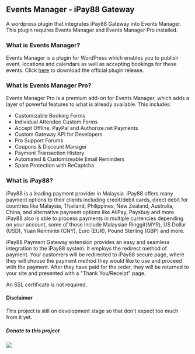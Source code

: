 ## Events Manager - iPay88 Gateway
A wordpress plugin that integrates iPay88 Gateway into Events Manager. This plugin requires Events Manager and Events Manager Pro installed.

### What is Events Manager?

Events Manager is a plugin for WordPress which enables you to publish event, locations and calendars as well as accepting bookings for these events. Click <a href="https://wordpress.org/plugins/events-manager/">here</a> to download the official plugin release.

### What is Events Manager Pro?

Events Manager Pro is a premium add-on for Events Manager, which adds a layer of powerful features to what is already available. This includes:
- Customizable Booking Forms
- Individual Attendee Custom Forms
- Accept Offline, PayPal and Authorize.net Payments
- Custom Gateway API for Developers
- Pro Support Forums
- Coupons & Discount Manager
- Payment Transaction History
- Automated & Customizeable Email Reminders
- Spam Protection with ReCaptcha

### What is iPay88?

iPay88 is a leading payment provider in Malaysia. iPay88 offers many payment options to their clients including credit/debit cards, direct debit for countries like Malaysia, Thailand, Philippines, New Zealand, Australia, China, and alternative payment options like AliPay, Paysbuy and more. iPay88 also is able to process payments in multiple currencies depending on your account, some of those include Malaysian Ringgit(MYR), US Dollar (USD), Yuan Renminbi (CNY), Euro (EUR), Pound Sterling (GBP) and more.

iPay88 Payment Gateway extension provides an easy and seamless integration to the iPay88 system. It employs the redirect method of payment. Your customers will be redirected to iPay88 secure page, where they will choose the payment method they would like to use and proceed with the payment. After they have paid for the order, they will be returned to your site and presented with a "Thank You/Receipt" page.

An SSL certificate is not required.


#### Disclaimer
This project is still on development stage so that don't expect too much from it yet.

##### Donate to this project
<a href="https://www.paypal.com/cgi-bin/webscr?cmd=_donations&business=CNGZ6ZQBS2N86&lc=PH&item_name=Support%20for%20%22Events%20Manager%20%2d%20iPay88%20Gateway%22%20project&currency_code=USD" target="_blank"><img src="https://www.paypalobjects.com/en_US/i/btn/btn_donateCC_LG.gif"/></a>

